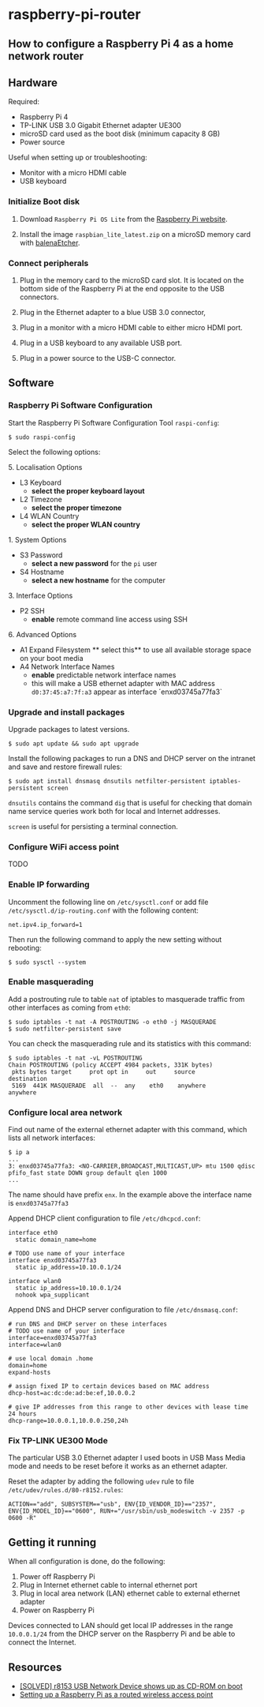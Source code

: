 # raspberry-pi-router

## How to configure a Raspberry Pi 4 as a home network router



## Hardware

Required:
- Raspberry Pi 4
- TP-LINK USB 3.0 Gigabit Ethernet adapter UE300
- microSD card used as the boot disk (minimum capacity 8 GB)
- Power source

Useful when setting up or troubleshooting:
- Monitor with a micro HDMI cable
- USB keyboard

### Initialize Boot disk 

1. Download `Raspberry Pi OS Lite` from the [Raspberry Pi website](https://www.raspberrypi.org/software/operating-systems/).

1. Install the image `raspbian_lite_latest.zip` on a microSD memory card with [balenaEtcher](https://www.balena.io/etcher/).


### Connect peripherals

1. Plug in the memory card to the microSD card slot. It is located on the bottom side of the Raspberry Pi at the end opposite to the USB connectors.

1. Plug in the Ethernet adapter to a blue USB 3.0 connector,

1. Plug in a monitor with a micro HDMI cable to either micro HDMI port.

1. Plug in a USB keyboard to any available USB port.

1. Plug in a power source to the USB-C connector.  


## Software

### Raspberry Pi Software Configuration

Start the Raspberry Pi Software Configuration Tool `raspi-config`:
```
$ sudo raspi-config
```

Select the following options:

5\. Localisation Options
  - L3 Keyboard
    - **select the proper keyboard layout**
  - L2 Timezone
    - **select the proper timezone**
  - L4 WLAN Country
    - **select the proper WLAN country**

1\. System Options
  - S3 Password
    - **select a new password** for the `pi` user
  - S4 Hostname
    - **select a new hostname** for the computer

3\. Interface Options
  - P2 SSH
    - **enable** remote command line access using SSH

6\. Advanced Options
  - A1 Expand Filesystem
    ** select this** to use all available storage space on your boot media
  - A4 Network Interface Names
    - **enable** predictable network interface names
    - this will make a USB ethernet adapter with MAC address `d0:37:45:a7:7f:a3` appear as interface ´enxd03745a77fa3`

### Upgrade and install packages

Upgrade packages to latest versions.

```
$ sudo apt update && sudo apt upgrade 

```

Install the following packages to run a DNS and DHCP server on the intranet and save and restore firewall rules:

```
$ sudo apt install dnsmasq dnsutils netfilter-persistent iptables-persistent screen
```

`dnsutils` contains the command `dig` that is useful for checking that domain name service queries work both for local and Internet addresses.   

`screen` is useful for persisting a terminal connection.

### Configure WiFi access point

TODO

### Enable IP forwarding 

Uncomment the following line on `/etc/sysctl.conf` or add file `/etc/sysctl.d/ip-routing.conf` with the following content:
```
net.ipv4.ip_forward=1
```

Then run the following command to apply the new setting without rebooting: 

```
$ sudo sysctl --system
```

### Enable masquerading

Add a postrouting rule to table `nat` of iptables to masquerade traffic from other interfaces as coming from `eth0`: 

```
$ sudo iptables -t nat -A POSTROUTING -o eth0 -j MASQUERADE
$ sudo netfilter-persistent save
```

You can check the masquerading rule and its statistics with this command: 

```
$ sudo iptables -t nat -vL POSTROUTING
Chain POSTROUTING (policy ACCEPT 4984 packets, 331K bytes)
 pkts bytes target     prot opt in     out     source               destination         
 5169  441K MASQUERADE  all  --  any    eth0    anywhere             anywhere
```

### Configure local area network 

Find out name of the external ethernet adapter with this command, which lists all network interfaces:

```
$ ip a
...
3: enxd03745a77fa3: <NO-CARRIER,BROADCAST,MULTICAST,UP> mtu 1500 qdisc pfifo_fast state DOWN group default qlen 1000
...
```

The name should have prefix `enx`. In the example above the interface name is `enxd03745a77fa3`

Append DHCP client configuration to file `/etc/dhcpcd.conf`:

```
interface eth0
  static domain_name=home

# TODO use name of your interface
interface enxd03745a77fa3
  static ip_address=10.10.0.1/24

interface wlan0
  static ip_address=10.10.0.1/24
  nohook wpa_supplicant
```

Append DNS and DHCP server configuration to file `/etc/dnsmasq.conf`:

```
# run DNS and DHCP server on these interfaces
# TODO use name of your interface
interface=enxd03745a77fa3
interface=wlan0

# use local domain .home
domain=home
expand-hosts

# assign fixed IP to certain devices based on MAC address
dhcp-host=ac:dc:de:ad:be:ef,10.0.0.2

# give IP addresses from this range to other devices with lease time 24 hours
dhcp-range=10.0.0.1,10.0.0.250,24h
```

### Fix TP-LINK UE300 Mode

The particular USB 3.0 Ethernet adapter I used boots in USB Mass Media mode and needs to be reset before it works as an ethernet adapter. 

Reset the adapter by adding the following `udev` rule to file  `/etc/udev/rules.d/80-r8152.rules`:
```
ACTION=="add", SUBSYSTEM=="usb", ENV{ID_VENDOR_ID}=="2357", ENV{ID_MODEL_ID}=="0600", RUN+="/usr/sbin/usb_modeswitch -v 2357 -p 0600 -R"
```

## Getting it running

When all configuration is done, do the following:
 
1. Power off Raspberry Pi
1. Plug in Internet ethernet cable to internal ethernet port
1. Plug in local area network (LAN) ethernet cable to external ethernet adapter 
1. Power on Raspberry Pi

Devices connected to LAN should get local IP addresses in the range `10.0.0.1/24` from the DHCP server on the Raspberry Pi and be able to connect the Internet.


## Resources

- [[SOLVED] r8153 USB Network Device shows up as CD-ROM on boot](https://bbs.archlinux.org/viewtopic.php?id=228195)
- [Setting up a Raspberry Pi as a routed wireless access point
](https://www.raspberrypi.org/documentation/configuration/wireless/access-point-routed.md)
